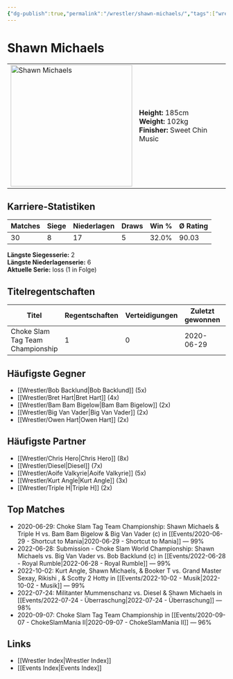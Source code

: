 ```yaml
---
{"dg-publish":true,"permalink":"/wrestler/shawn-michaels/","tags":["wrestler"],"noteIcon":"","created":"2025-08-11T09:33:21.035+02:00"}
---
```



# Shawn Michaels

<table>
<tr>
<td><img src="Shawn Michaels.png" width="280" alt="Shawn Michaels"></td>
<td>
<b>Height:</b> 185cm<br>
<b>Weight:</b> 102kg<br>
<b>Finisher:</b> Sweet Chin Music<br>
</td>
</tr>
</table>

## Karriere-Statistiken

| Matches | Siege | Niederlagen | Draws | Win % | Ø Rating |
|---------|-------|-------------|-------|-------|-----------|
| 30 | 8 | 17 | 5 | 32.0% | 90.03 |

**Längste Siegesserie:** 2<br>**Längste Niederlagenserie:** 6<br>**Aktuelle Serie:** loss (1 in Folge)

## Titelregentschaften
| Titel | Regentschaften | Verteidigungen | Zuletzt gewonnen | Aktuell |
|-------|---------------|----------------|------------------|---------|
| Choke Slam Tag Team Championship | 1 | 0 | 2020-06-29 |  |


## Häufigste Gegner
- [[Wrestler/Bob Backlund\|Bob Backlund]] (5x)
- [[Wrestler/Bret Hart\|Bret Hart]] (4x)
- [[Wrestler/Bam Bam Bigelow\|Bam Bam Bigelow]] (2x)
- [[Wrestler/Big Van Vader\|Big Van Vader]] (2x)
- [[Wrestler/Owen Hart\|Owen Hart]] (2x)

## Häufigste Partner
- [[Wrestler/Chris Hero\|Chris Hero]] (8x)
- [[Wrestler/Diesel\|Diesel]] (7x)
- [[Wrestler/Aoife Valkyrie\|Aoife Valkyrie]] (5x)
- [[Wrestler/Kurt Angle\|Kurt Angle]] (3x)
- [[Wrestler/Triple H\|Triple H]] (2x)

## Top Matches
- 2020-06-29: Choke Slam Tag Team Championship: Shawn Michaels & Triple H vs. Bam Bam Bigelow & Big Van Vader (c) in [[Events/2020-06-29 - Shortcut to Mania\|2020-06-29 - Shortcut to Mania]] — 99%
- 2022-06-28: Submission - Choke Slam World Championship: Shawn Michaels vs. Big Van Vader vs. Bob Backlund (c) in [[Events/2022-06-28 - Royal Rumble\|2022-06-28 - Royal Rumble]] — 99%
- 2022-10-02: Kurt Angle, Shawn Michaels, & Booker T vs. Grand Master Sexay, Rikishi , & Scotty 2 Hotty in [[Events/2022-10-02 - Musik\|2022-10-02 - Musik]] — 99%
- 2022-07-24: Militanter Mummenschanz vs. Diesel & Shawn Michaels in [[Events/2022-07-24 - Überraschung\|2022-07-24 - Überraschung]] — 98%
- 2020-09-07: Choke Slam Tag Team Championship in [[Events/2020-09-07 - ChokeSlamMania II\|2020-09-07 - ChokeSlamMania II]] — 96%

## Links
- [[Wrestler Index\|Wrestler Index]]
- [[Events Index\|Events Index]]
